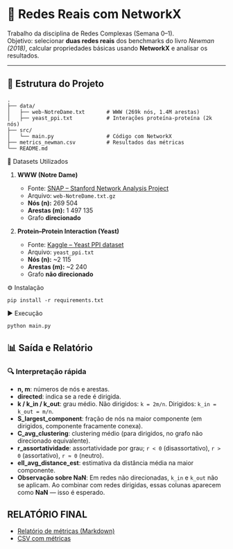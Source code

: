 # 📌 Redes Reais com NetworkX

Trabalho da disciplina de Redes Complexas (Semana 0–1).  
Objetivo: selecionar **duas redes reais** dos benchmarks do livro *Newman (2018)*, calcular propriedades básicas usando **NetworkX** e analisar os resultados.  

---

## 📂 Estrutura do Projeto
```
.
├── data/
│   ├── web-NotreDame.txt       # WWW (269k nós, 1.4M arestas)
│   ├── yeast_ppi.txt           # Interações proteína-proteína (2k nós)
├── src/
│   └── main.py                 # Código com NetworkX
├── metrics_newman.csv          # Resultados das métricas
└── README.md
```


🔗 Datasets Utilizados

1. **WWW (Notre Dame)**  
   - Fonte: [SNAP – Stanford Network Analysis Project](https://snap.stanford.edu/data/web-NotreDame.html)  
   - Arquivo: `web-NotreDame.txt.gz`  
   - **Nós (n):** 269 504  
   - **Arestas (m):** 1 497 135  
   - Grafo **direcionado**

2. **Protein–Protein Interaction (Yeast)**  
   - Fonte: [Kaggle – Yeast PPI dataset](https://www.kaggle.com/datasets/alexandervc/yeast-proteinprotein-interaction-network)  
   - Arquivo: `yeast_ppi.txt`  
   - **Nós (n):** ~2 115  
   - **Arestas (m):** ~2 240  
   - Grafo **não direcionado**



⚙️ Instalação

```pip install -r requirements.txt```


▶️ Execução

```python main.py```


## 📊 Saída e Relatório

### 🔍 Interpretação rápida
- **n, m**: números de nós e arestas.
- **directed**: indica se a rede é dirigida.
- **k / k_in / k_out**: grau médio. Não dirigidos: `k = 2m/n`. Dirigidos: `k_in = k_out = m/n`.
- **S_largest_component**: fração de nós na maior componente (em dirigidos, componente fracamente conexa).
- **C_avg_clustering**: clustering médio (para dirigidos, no grafo não direcionado equivalente).
- **r_assortatividade**: assortatividade por grau; `r < 0` (disassortativo), `r > 0` (assortativo), `r ≈ 0` (neutro).
- **ell_avg_distance_est**: estimativa da distância média na maior componente.
- **Observação sobre NaN**: Em redes não direcionadas, `k_in` e `k_out` não se aplicam. Ao combinar com redes dirigidas, essas colunas aparecem como **NaN** — isso é esperado.

## RELATÓRIO FINAL

- [Relatório de métricas (Markdown)](./metrics_report.md)
- [CSV com métricas](./metrics_newman_benchmarks.csv)




